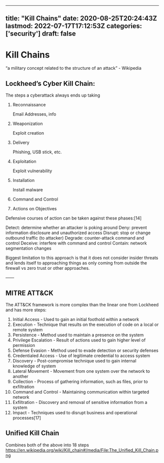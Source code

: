 
---
title: "Kill Chains"
date: 2020-08-25T20:24:43Z
lastmod: 2022-07-17T17:12:53Z
categories: ['security']
draft: false
---


# Kill Chains
“a military concept related to the structure of an attack” - Wikipedia


## Lockheed’s Cyber Kill Chain:
The steps a cyberattack always ends up taking

1. Reconnaissance

   Email Addresses, info
2. Weaponization

   Exploit creation
3. Delivery

   Phishing, USB stick, etc.
4. Exploitation

   Exploit vulnerability
5. Installation

   Install malware
6. Command and Control
7. Actions on Objectives


Defensive courses of action can be taken against these phases:[14]

Detect: determine whether an attacker is poking around
Deny: prevent information disclosure and unauthorized access
Disrupt: stop or change outbound traffic (to attacker)
Degrade: counter-attack command and control
Deceive: interfere with command and control
Contain: network segmentation changes

Biggest limitation to this approach is that it does not consider insider threats and lends itself to approaching things as only coming from outside the firewall vs zero trust or other approaches.

——

## MITRE ATT&CK

The ATT&CK framework is more complex than the linear one from Lockheed and has more steps:

1. Initial Access - Used to gain an initial foothold within a network
2. Execution - Technique that results on the execution of code on a local or remote system
3. Persistence - Method used to maintain a presence on the system
4. Privilege Escalation - Result of actions used to gain higher level of permission
5. Defense Evasion - Method used to evade detection or security defenses
6. Credentialed Access - Use of legitimate credential to access system
7. Discovery - Post-compromise technique used to gain internal knowledge of system
8. Lateral Movement - Movement from one system over the network to another
9. Collection - Process of gathering information, such as files, prior to exfiltration
10. Command and Control - Maintaining communication within targeted network
11. Exfiltration - Discovery and removal of sensitive information from a system
12. Impact - Techniques used to disrupt business and operational processes[17]


## Unified Kill Chain
Combines both of the above into 18 steps
https://en.wikipedia.org/wiki/Kill_chain#/media/File:The_Unified_Kill_Chain.png

<!-- #public #security -->

<!-- {BearID:090B5FC9-C301-4D77-81C9-10DEA29794D1-5563-000003A3D605FA71} -->
